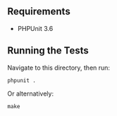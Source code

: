 ## Requirements

* PHPUnit 3.6

## Running the Tests

Navigate to this directory, then run:

    phpunit .

Or alternatively:

    make